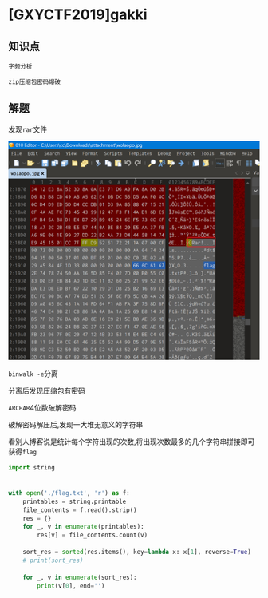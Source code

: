 # [GXYCTF2019]gakki

## 知识点

`字频分析`

`zip压缩包密码爆破`

## 解题

发现`rar`文件

![](./img/34-1.png)

`binwalk -e`分离

分离后发现压缩包有密码

`ARCHAR`4位数破解密码

破解密码解压后,发现一大堆无意义的字符串

看别人博客说是统计每个字符出现的次数,将出现次数最多的几个字符串拼接即可获得`flag`

```python
import string


with open('./flag.txt', 'r') as f:
    printables = string.printable
    file_contents = f.read().strip()
    res = {}
    for _, v in enumerate(printables):
        res[v] = file_contents.count(v)

    sort_res = sorted(res.items(), key=lambda x: x[1], reverse=True)
    # print(sort_res)
    
    for _, v in enumerate(sort_res):
        print(v[0], end='')
```

